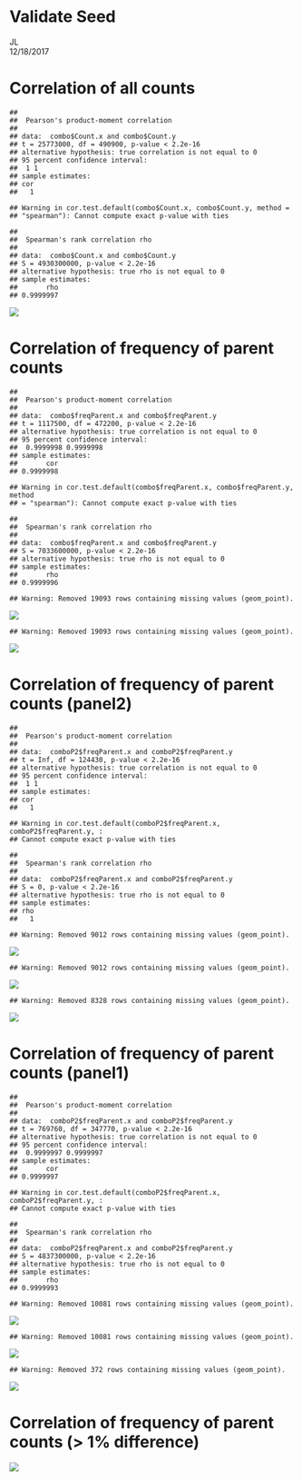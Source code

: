 # Validate Seed
JL  
12/18/2017  




# Correlation of all counts

```
## 
## 	Pearson's product-moment correlation
## 
## data:  combo$Count.x and combo$Count.y
## t = 25773000, df = 490900, p-value < 2.2e-16
## alternative hypothesis: true correlation is not equal to 0
## 95 percent confidence interval:
##  1 1
## sample estimates:
## cor 
##   1
```

```
## Warning in cor.test.default(combo$Count.x, combo$Count.y, method =
## "spearman"): Cannot compute exact p-value with ties
```

```
## 
## 	Spearman's rank correlation rho
## 
## data:  combo$Count.x and combo$Count.y
## S = 4930300000, p-value < 2.2e-16
## alternative hypothesis: true rho is not equal to 0
## sample estimates:
##       rho 
## 0.9999997
```

![](ValidateSeed_SS_CD8_V2_files/figure-html/unnamed-chunk-1-1.png)<!-- -->


# Correlation of frequency of parent counts


```
## 
## 	Pearson's product-moment correlation
## 
## data:  combo$freqParent.x and combo$freqParent.y
## t = 1117500, df = 472200, p-value < 2.2e-16
## alternative hypothesis: true correlation is not equal to 0
## 95 percent confidence interval:
##  0.9999998 0.9999998
## sample estimates:
##       cor 
## 0.9999998
```

```
## Warning in cor.test.default(combo$freqParent.x, combo$freqParent.y, method
## = "spearman"): Cannot compute exact p-value with ties
```

```
## 
## 	Spearman's rank correlation rho
## 
## data:  combo$freqParent.x and combo$freqParent.y
## S = 7033600000, p-value < 2.2e-16
## alternative hypothesis: true rho is not equal to 0
## sample estimates:
##       rho 
## 0.9999996
```

```
## Warning: Removed 19093 rows containing missing values (geom_point).
```

![](ValidateSeed_SS_CD8_V2_files/figure-html/unnamed-chunk-2-1.png)<!-- -->

```
## Warning: Removed 19093 rows containing missing values (geom_point).
```

![](ValidateSeed_SS_CD8_V2_files/figure-html/unnamed-chunk-2-2.png)<!-- -->


# Correlation of frequency of parent counts (panel2)


```
## 
## 	Pearson's product-moment correlation
## 
## data:  comboP2$freqParent.x and comboP2$freqParent.y
## t = Inf, df = 124430, p-value < 2.2e-16
## alternative hypothesis: true correlation is not equal to 0
## 95 percent confidence interval:
##  1 1
## sample estimates:
## cor 
##   1
```

```
## Warning in cor.test.default(comboP2$freqParent.x, comboP2$freqParent.y, :
## Cannot compute exact p-value with ties
```

```
## 
## 	Spearman's rank correlation rho
## 
## data:  comboP2$freqParent.x and comboP2$freqParent.y
## S = 0, p-value < 2.2e-16
## alternative hypothesis: true rho is not equal to 0
## sample estimates:
## rho 
##   1
```

```
## Warning: Removed 9012 rows containing missing values (geom_point).
```

![](ValidateSeed_SS_CD8_V2_files/figure-html/unnamed-chunk-3-1.png)<!-- -->

```
## Warning: Removed 9012 rows containing missing values (geom_point).
```

![](ValidateSeed_SS_CD8_V2_files/figure-html/unnamed-chunk-3-2.png)<!-- -->

```
## Warning: Removed 8328 rows containing missing values (geom_point).
```

![](ValidateSeed_SS_CD8_V2_files/figure-html/unnamed-chunk-3-3.png)<!-- -->


# Correlation of frequency of parent counts (panel1)


```
## 
## 	Pearson's product-moment correlation
## 
## data:  comboP2$freqParent.x and comboP2$freqParent.y
## t = 769760, df = 347770, p-value < 2.2e-16
## alternative hypothesis: true correlation is not equal to 0
## 95 percent confidence interval:
##  0.9999997 0.9999997
## sample estimates:
##       cor 
## 0.9999997
```

```
## Warning in cor.test.default(comboP2$freqParent.x, comboP2$freqParent.y, :
## Cannot compute exact p-value with ties
```

```
## 
## 	Spearman's rank correlation rho
## 
## data:  comboP2$freqParent.x and comboP2$freqParent.y
## S = 4837300000, p-value < 2.2e-16
## alternative hypothesis: true rho is not equal to 0
## sample estimates:
##       rho 
## 0.9999993
```

```
## Warning: Removed 10081 rows containing missing values (geom_point).
```

![](ValidateSeed_SS_CD8_V2_files/figure-html/unnamed-chunk-4-1.png)<!-- -->

```
## Warning: Removed 10081 rows containing missing values (geom_point).
```

![](ValidateSeed_SS_CD8_V2_files/figure-html/unnamed-chunk-4-2.png)<!-- -->

```
## Warning: Removed 372 rows containing missing values (geom_point).
```

![](ValidateSeed_SS_CD8_V2_files/figure-html/unnamed-chunk-4-3.png)<!-- -->




# Correlation of frequency of parent counts (> 1% difference)

![](ValidateSeed_SS_CD8_V2_files/figure-html/unnamed-chunk-5-1.png)<!-- -->




